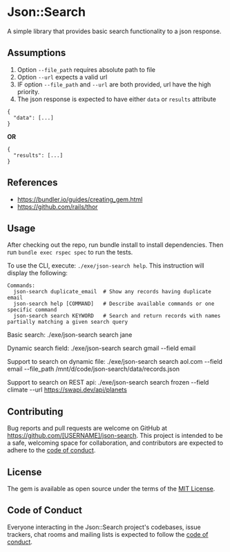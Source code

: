 # Json::Search

A simple library that provides basic search functionality to a json response.


## Assumptions

1. Option `--file_path` requires absolute path to file
2. Option `--url` expects a valid url
3. IF option `--file_path` and `--url` are both provided, url have the high priority.
4. The json response is expected to have either `data` or `results` attribute

  ```
  {
    "data": [...]
  }
  ```
  **OR**
  ```
  {
    "results": [...]
  }
  ```


## References

* https://bundler.io/guides/creating_gem.html
* https://github.com/rails/thor


## Usage

After checking out the repo, run bundle install to install dependencies. Then run `bundle exec rspec spec` to run the tests.

To use the CLI, execute: `./exe/json-search help`. This instruction will display the following:

```
Commands:
  json-search duplicate_email  # Show any records having duplicate email
  json-search help [COMMAND]   # Describe available commands or one specific command
  json-search search KEYWORD   # Search and return records with names partially matching a given search query
```

Basic search:
    ./exe/json-search search jane

Dynamic search field:
    ./exe/json-search search gmail --field email

Support to search on dynamic file:
    ./exe/json-search search aol.com --field email --file_path /mnt/d/code/json-search/data/records.json

Support to search on REST api:
    ./exe/json-search search frozen --field climate --url https://swapi.dev/api/planets


## Contributing

Bug reports and pull requests are welcome on GitHub at https://github.com/[USERNAME]/json-search. This project is intended to be a safe, welcoming space for collaboration, and contributors are expected to adhere to the [code of conduct](https://github.com/[USERNAME]/json-search/blob/master/CODE_OF_CONDUCT.md).


## License

The gem is available as open source under the terms of the [MIT License](https://opensource.org/licenses/MIT).

## Code of Conduct

Everyone interacting in the Json::Search project's codebases, issue trackers, chat rooms and mailing lists is expected to follow the [code of conduct](https://github.com/[USERNAME]/json-search/blob/master/CODE_OF_CONDUCT.md).
